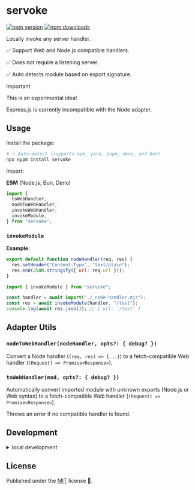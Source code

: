 # servoke

<!-- automd:badges color=yellow -->

[![npm version](https://img.shields.io/npm/v/servoke?color=yellow)](https://npmjs.com/package/servoke)
[![npm downloads](https://img.shields.io/npm/dm/servoke?color=yellow)](https://npm.chart.dev/servoke)

<!-- /automd -->

Locally invoke any server handler.

✅ Support Web and Node.js compatible handlers.

✅ Does not require a listening server.

✅ Auto detects module based on export signature.

> [!IMPORTANT]
> This is an experimental idea!
>
> Express.js is currently incompatible with the Node adapter.

## Usage

Install the package:

```sh
# ✨ Auto-detect (supports npm, yarn, pnpm, deno, and bun)
npx nypm install servoke
```

Import:

<!-- automd:jsimport src="./src/index.ts" -->

**ESM** (Node.js, Bun, Deno)

```js
import {
  toWebHandler,
  nodeToWebHandler,
  invokeWebHandler,
  invokeModule,
} from "servoke";
```

<!-- /automd -->

### `invokeModule`

**Example:**

<!-- automd:file code src="./examples/_node-handler.mjs" -->

```mjs [_node-handler.mjs]
export default function nodeHandler(req, res) {
  res.setHeader("Content-Type", "text/plain");
  res.end(JSON.stringify({ url: req.url }));
}
```

<!-- /automd -->

<!-- automd:file code src="./examples/invoke-module.mjs" -->

```mjs [invoke-module.mjs]
import { invokeModule } from "servoke";

const handler = await import("./_node-handler.mjs");
const res = await invokeModule(handler, "/test");
console.log(await res.json()); // { url: '/test' }
```

<!-- /automd -->

## Adapter Utils

<!-- automd:jsdocs src="./src/adapter.ts" -->

### `nodeToWebHandler(nodeHandler, opts?: { debug? })`

Convert a Node handler (`(req, res) => {...}`) to a fetch-compatible Web handler (`(Request) => Promise<Response>`).

### `toWebHandler(mod, opts?: { debug? })`

Automatically convert imported module with unknown exports (Node.js or Web syntax) to a fetch-compatible Web handler (`(Request) => Promise<Response>`).

Throws an error if no compatible handler is found.

<!-- /automd -->

## Development

<details>

<summary>local development</summary>

- Clone this repository
- Install the latest LTS version of [Node.js](https://nodejs.org/en/)
- Enable [Corepack](https://github.com/nodejs/corepack) using `corepack enable`
- Install dependencies using `pnpm install`
- Run interactive tests using `pnpm dev`

</details>

## License

Published under the [MIT](https://github.com/unjs/servoke/blob/main/LICENSE) license 💛.
